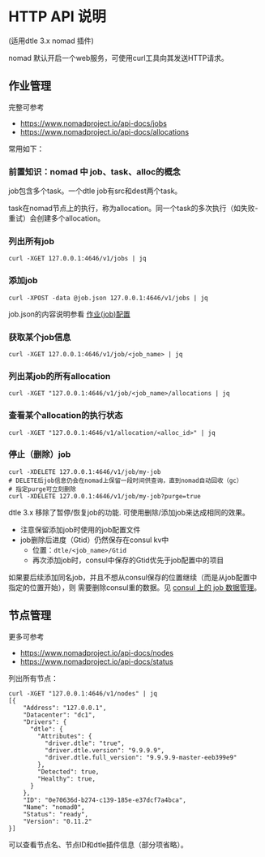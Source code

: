 # HTTP API 说明

(适用dtle 3.x nomad 插件)

nomad 默认开启一个web服务，可使用curl工具向其发送HTTP请求。

## 作业管理

完整可参考
- https://www.nomadproject.io/api-docs/jobs
- https://www.nomadproject.io/api-docs/allocations

常用如下：

### 前置知识：nomad 中 job、task、alloc的概念

job包含多个task。一个dtle job有src和dest两个task。

task在nomad节点上的执行，称为allocation。同一个task的多次执行（如失败-重试）会创建多个allocation。

### 列出所有job
```
curl -XGET 127.0.0.1:4646/v1/jobs | jq
```

### 添加job
```
curl -XPOST -data @job.json 127.0.0.1:4646/v1/jobs | jq
```

job.json的内容说明参看 [作业(job)配置](./4.3_job_configuration.md)

### 获取某个job信息 
```
curl -XGET 127.0.0.1:4646/v1/job/<job_name> | jq
```

### 列出某job的所有allocation
```
curl -XGET "127.0.0.1:4646/v1/job/<job_name>/allocations | jq
```

### 查看某个allocation的执行状态
```
curl -XGET "127.0.0.1:4646/v1/allocation/<alloc_id>" | jq
```

### 停止（删除）job
```
curl -XDELETE 127.0.0.1:4646/v1/job/my-job
# DELETE后job信息仍会在nomad上保留一段时间供查询，直到nomad自动回收（gc）
# 指定purge可立刻删除
curl -XDELETE 127.0.0.1:4646/v1/job/my-job?purge=true
```

dtle 3.x 移除了暂停/恢复job的功能. 可使用删除/添加job来达成相同的效果。
- 注意保留添加job时使用的job配置文件
- job删除后进度（Gtid）仍然保存在consul kv中
  - 位置：`dtle/<job_name>/Gtid`
  - 再次添加job时，consul中保存的Gtid优先于job配置中的项目
  
如果要后续添加同名job，并且不想从consul保存的位置继续（而是从job配置中指定的位置开始），则
需要删除consul重的数据。见 [consul 上的 job 数据管理](../3/3.10_consul.md)。

## 节点管理

更多可参考
- https://www.nomadproject.io/api-docs/nodes
- https://www.nomadproject.io/api-docs/status

列出所有节点：

```
curl -XGET "127.0.0.1:4646/v1/nodes" | jq
[{
    "Address": "127.0.0.1",
    "Datacenter": "dc1",
    "Drivers": {
      "dtle": {
        "Attributes": {
          "driver.dtle": "true",
          "driver.dtle.version": "9.9.9.9",
          "driver.dtle.full_version": "9.9.9.9-master-eeb399e9"
        },
        "Detected": true,
        "Healthy": true,
      }
    },
    "ID": "0e70636d-b274-c139-185e-e37dcf7a4bca",
    "Name": "nomad0",
    "Status": "ready",
    "Version": "0.11.2"
}]
```

可以查看节点名、节点ID和dtle插件信息（部分项省略）。
